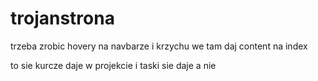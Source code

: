# trojanstrona
trzeba zrobic hovery na navbarze
i krzychu we tam daj content na index

to sie kurcze daje w projekcie i taski sie daje a nie
